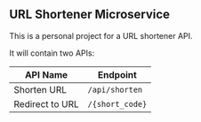 ## URL Shortener Microservice

This is a personal project for a URL shortener API.

It will contain two APIs:

| API Name         | Endpoint          |
|-----------------|-------------------|
| Shorten URL      | `/api/shorten`    |
| Redirect to URL | `/{short_code}` |
